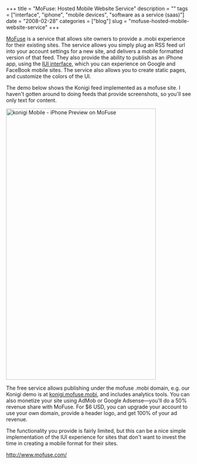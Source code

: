 +++
title = "MoFuse: Hosted Mobile Website Service"
description = ""
tags = ["interface", "iphone", "mobile devices", "software as a service (saas)"]
date = "2008-02-28"
categories = ["blog"]
slug = "mofuse-hosted-mobile-website-service"
+++



<p><a href="http://www.mofuse.com/">MoFuse</a> is a service that allows site owners to provide a .mobi experience for their existing sites. The service allows you simply plug an RSS feed url into your account settings for a new site, and delivers a mobile formatted version of that feed. They also provide the ability to publish as an iPhone app, using the <a href="http://code.google.com/p/iui/">IUI interface</a>, which you can experience on Google and FaceBook mobile sites. The service also allows you to create static pages, and customize the colors of the UI.</p>
<p>The demo below shows the Konigi feed implemented as a mofuse site. I haven't gotten around to doing feeds that provide screenshots, so you'll see only text for content.</p>
<p><a href="http://www.flickr.com/photos/jibbajabba/2299115912/" title="konigi Mobile - iPhone Preview on MoFuse by jibbajabba, on Flickr"><img src="//farm4.static.flickr.com/3133/2299115912_426cb1d467_o.png" width="407" height="736" alt="konigi Mobile - iPhone Preview on MoFuse" /></a></p>
<p>The free service allows publishing under the mofuse .mobi domain, e.g. our Konigi demo is at <a href="http://konigi.mofuse.mobi/">konigi.mofuse.mobi</a>, and includes analytics tools. You can also monetize your site using AdMob or Google Adsense&#8212;you'll do a 50% revenue share with MoFuse. For $6 USD, you can upgrade your account to use your own domain, provide a header logo, and get 100% of your ad revenue.</p>
<p>The functionality you provide is fairly limited, but this can be a nice simple implementation of the IUI experience for sites that don't want to invest the time in creating a mobile format for their sites. </p>
    
  <a href="http://www.mofuse.com/">http://www.mofuse.com/</a>
